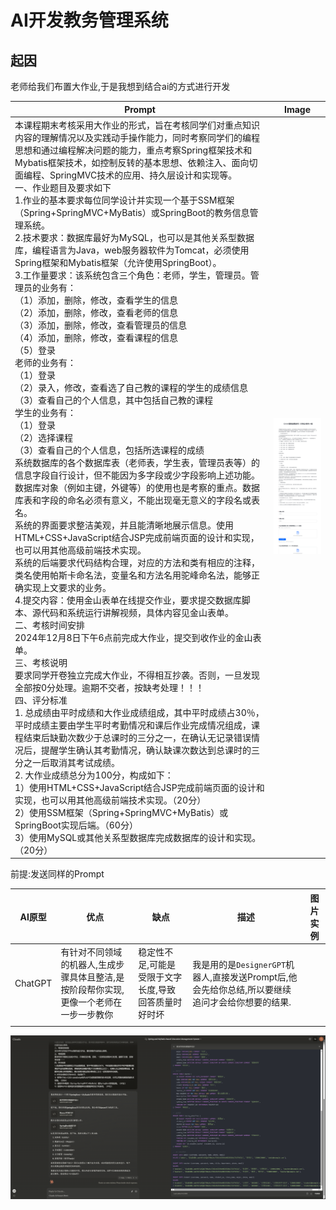 

# AI开发教务管理系统

## 起因

老师给我们布置大作业,于是我想到结合ai的方式进行开发

| Prompt                                                       | Image                                                        |
| ------------------------------------------------------------ | ------------------------------------------------------------ |
| 本课程期末考核采用大作业的形式，旨在考核同学们对重点知识内容的理解情况以及实践动手操作能力，同时考察同学们的编程思想和通过编程解决问题的能力，重点考察Spring框架技术和Mybatis框架技术，如控制反转的基本思想、依赖注入、面向切面编程、SpringMVC技术的应用、持久层设计和实现等。<br/>一、作业题目及要求如下<br/>1.作业的基本要求每位同学设计并实现一个基于SSM框架（Spring+SpringMVC+MyBatis）或SpringBoot的教务信息管理系统。<br/>2.技术要求：数据库最好为MySQL，也可以是其他关系型数据库，编程语言为Java，web服务器软件为Tomcat，必须使用Spring框架和Mybatis框架（允许使用SpringBoot）。<br/>3.工作量要求：该系统包含三个角色：老师，学生，管理员。管理员的业务有：<br/>（1）添加，删除，修改，查看学生的信息<br/>（2）添加，删除，修改，查看老师的信息<br/>（3）添加，删除，修改，查看管理员的信息<br/>（4）添加，删除，修改，查看课程的信息<br/>（5）登录<br/>老师的业务有：<br/>（1）登录<br/>（2）录入，修改，查看选了自己教的课程的学生的成绩信息<br/>（3）查看自己的个人信息，其中包括自己教的课程<br/>学生的业务有：<br/>（1）登录<br/>（2）选择课程<br/>（3）查看自己的个人信息，包括所选课程的成绩<br/>系统数据库的各个数据库表（老师表，学生表，管理员表等）的信息字段自行设计，但不能因为多字段或少字段影响上述功能。数据库对象（例如主键，外键等）的使用也是考察的重点。数据库表和字段的命名必须有意义，不能出现毫无意义的字段名或表名。<br/>系统的界面要求整洁美观，并且能清晰地展示信息。使用HTML+CSS+JavaScript结合JSP完成前端页面的设计和实现，也可以用其他高级前端技术实现。<br/>系统的后端要求代码结构合理，对应的方法和类有相应的注释，类名使用帕斯卡命名法，变量名和方法名用驼峰命名法，能够正确实现上文要求的业务。<br/>4.提交内容：使用金山表单在线提交作业，要求提交数据库脚本、源代码和系统运行讲解视频，具体内容见金山表单。<br/>二、考核时间安排<br/>2024年12月8日下午6点前完成大作业，提交到收作业的金山表单。<br/>三、考核说明<br/>要求同学开卷独立完成大作业，不得相互抄袭。否则，一旦发现全部按0分处理。逾期不交者，按缺考处理！！！<br/>四、评分标准<br/>1. 总成绩由平时成绩和大作业成绩组成，其中平时成绩占30％，平时成绩主要由学生平时考勤情况和课后作业完成情况组成，课程结束后缺勤次数少于总课时的三分之一，在确认无记录错误情况后，提醒学生确认其考勤情况，确认缺课次数达到总课时的三分之一后取消其考试成绩。<br/>2. 大作业成绩总分为100分，构成如下：<br/>1）使用HTML+CSS+JavaScript结合JSP完成前端页面的设计和实现，也可以用其他高级前端技术实现。（20分）<br/>2）使用SSM框架（Spring+SpringMVC+MyBatis）或SpringBoot实现后端。（60分）<br/>3）使用MySQL或其他关系型数据库完成数据库的设计和实现。（20分） | ![作业提交](./assets/%E4%BD%9C%E4%B8%9A%E6%8F%90%E4%BA%A4.png) |

前提:发送同样的Prompt

| AI原型  | 优点                                                         | 缺点                                                 | 描述                                                         | 图片实例 |
| ------- | ------------------------------------------------------------ | ---------------------------------------------------- | ------------------------------------------------------------ | -------- |
| ChatGPT | 有针对不同领域的机器人,生成步骤具体且整洁,是按阶段帮你实现,更像一个老师在一步一步教你 | 稳定性不足,可能是受限于文字长度,导致回答质量时好时坏 | 我是用的是`DesignerGPT`机器人,直接发送Prompt后,他会先给你总结,所以要继续追问才会给你想要的结果. |          |
|         |                                                              |                                                      |                                                              |          |

![image-20241110013731138](./assets/image-20241110013731138.png)